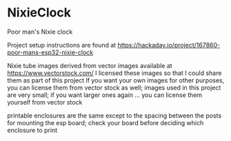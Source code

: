 # NixieClock
Poor man's Nixie clock

Project setup instructions are found at https://hackaday.io/project/167860-poor-mans-esp32-nixie-clock

Nixie tube images derived from vector images available at https://www.vectorstock.com/
I licensed these images so that I could share them as part of this project
If you want your own images for other purposes, you can license them from vector stock as well; images used in this project are very small; if you want larger ones again ... you can license them yourself from vector stock

printable enclosures are the same except to the spacing between the posts for mounting the esp board; check your board before deciding which enclosure to print

